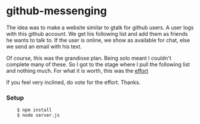 # github-messenging

The idea was to make a website similar to gtalk for github
users.  A user logs with this github account.  We get his
following list and add them as friends he wants to talk to.
If the user is online, we show as available for chat,
else we send an email with his text.

Of course, this was the grandiose plan.  Being solo meant
I couldn't complete many of these.  So I got to the stage
where I pull the following list and nothing much.  For
what it is worth, this was the [effort][1]

If you feel very inclined, do vote for the effort.  Thanks.

### Setup

        $ npm install
        $ node server.js

[1]: http://github-messenging.nko3.jitsu.com
